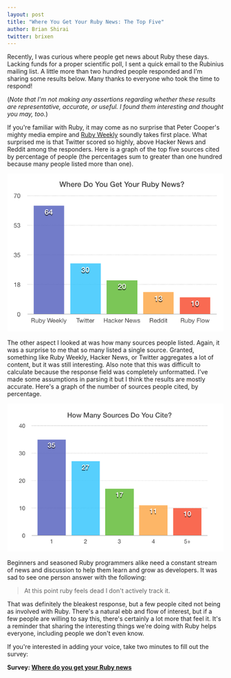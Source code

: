 ```yaml
---
layout: post
title: "Where You Get Your Ruby News: The Top Five"
author: Brian Shirai
twitter: brixen
---
```


Recently, I was curious where people get news about Ruby these days. Lacking funds for a proper scientific poll, I sent a quick email to the Rubinius mailing list. A little more than two hundred people responded and I'm sharing some results below. Many thanks to everyone who took the time to respond!

(_Note that I'm not making any assertions regarding whether these results are representative, accurate, or useful. I found them interesting and thought you may, too._)

If you're familiar with Ruby, it may come as no surprise that Peter Cooper's mighty media empire and [Ruby Weekly](http://rubyweekly.com) soundly takes first place. What surprised me is that Twitter scored so highly, above Hacker News and Reddit among the responders. Here is a graph of the top five sources cited by percentage of people (the percentages sum to greater than one hundred because many people listed more than one).

![Top 5 sources for Ruby news](/images/top-5-sources-for-ruby-news.png)

The other aspect I looked at was how many sources people listed. Again, it was a surprise to me that so many listed a single source. Granted, something like Ruby Weekly, Hacker News, or Twitter aggregates a lot of content, but it was still interesting. Also note that this was difficult to calculate because the response field was completely unformatted. I've made some assumptions in parsing it but I think the results are mostly accurate. Here's a graph of the number of sources people cited, by percentage.

![Number of sources cited](/images/number-of-ruby-sources-cited.png)

Beginners and seasoned Ruby programmers alike need a constant stream of news and discussion to help them learn and grow as developers. It was sad to see one person answer with the following:

> At this point ruby feels dead I don't actively track it.

That was definitely the bleakest response, but a few people cited not being as involved with Ruby. There's a natural ebb and flow of interest, but if a few people are willing to say this, there's certainly a lot more that feel it. It's a reminder that sharing the interesting things we're doing with Ruby helps everyone, including people we don't even know.

If you're interested in adding your voice, take two minutes to fill out the survey:

**Survey: [Where do you get your Ruby news](https://goo.gl/forms/Ba3e6IarYL)**
